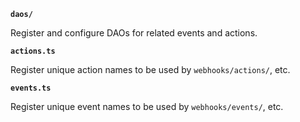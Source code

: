 **`daos/`**

Register and configure DAOs for related events and actions.

**`actions.ts`**

Register unique action names to be used by `webhooks/actions/`, etc.

**`events.ts`**

Register unique event names to be used by `webhooks/events/`, etc.
